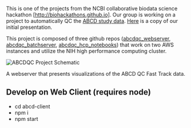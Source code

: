This is one of the projects from the NCBI collaborative biodata science hackathon [http://biohackathons.github.io]. Our group is working on a project to automatically QC the [ABCD study data](https://data-archive.nimh.nih.gov/abcd). [Here](https://docs.google.com/presentation/d/1SSinOI-IDNTdZreTARghN799z-Oi2Bn-H6-xFGCnIVc/edit?usp=sharing) is a copy of our initial presentation. 

This project is composed of three github repos ([abcdqc_webserver](https://github.com/abcdqc/abcdqc_webserver), [abcdqc_batchserver](https://github.com/abcdqc/abcdqc_batchserver), [abcdqc_hcp_notebooks](https://github.com/abcdqc/abcdqc_hpc_notebooks)) that work on two AWS instances and utilize the NIH high performance computing cluster. 

![ABCDQC Project Schematic](https://raw.githubusercontent.com/abcdqc/abcdqc_batchserver/master/ABCDQCflowchart.png "Project Schematic")

A webserver that presents visualizations of the ABCD QC Fast Track data.

Develop on Web Client (requires node)
----------------------
 * cd abcd-client
 * npm i
 * npm start
